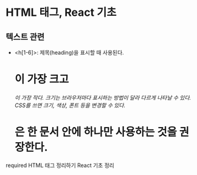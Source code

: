 # HTML 태그, React 기초

## 텍스트 관련

- <h[1-6]>: 제목(heading)을 표시할 때 사용된다. <h1>이 가장 크고 <h6>이 가장 작다. 크기는 브라우저마다 표시하는 방법이 달라 다르게 나타날 수 있다. CSS를 쓰면 크기, 색상, 폰트 등을 변경할 수 있다. <h1>은 한 문서 안에 하나만 사용하는 것을 권장한다.



required
HTML 태그 정리하기
React 기초 정리
